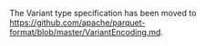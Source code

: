 The Variant type specification has been moved to https://github.com/apache/parquet-format/blob/master/VariantEncoding.md.
